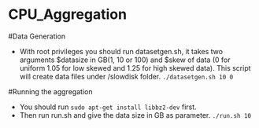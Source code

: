 # CPU_Aggregation


#Data Generation
- With root privileges you should run datasetgen.sh, it takes two arguments $datasize in GB(1, 10 or 100) and $skew of data (0 for uniform 1.05 for low skewed and 1.25 for high skewed data). This script will create data files under /slowdisk folder.
```./datasetgen.sh 10 0```

#Running the aggregation
- You should run `sudo apt-get install libbz2-dev` first.
- Then run run.sh and give the data size in GB as parameter.
```./run.sh 10```
